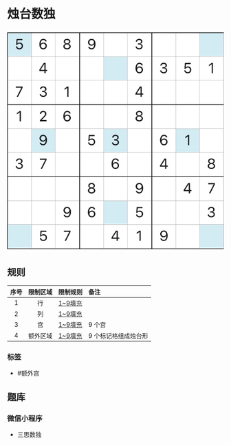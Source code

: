 # 烛台数独
<!-- START doctoc generated TOC please keep comment here to allow auto update -->
<!-- DON'T EDIT THIS SECTION, INSTEAD RE-RUN doctoc TO UPDATE -->

<!-- END doctoc generated TOC please keep comment here to allow auto update -->

![题](../../../../../images/sudoku/烛台数独.jpeg)

## 规则

| 序号  | 限制区域 | 限制规则    | 备注          |
|:---:|:----:|:--------|:------------|
|  1  |  行   | [1~9填充] |             |
|  2  |  列   | [1~9填充] |             |
|  3  |  宫   | [1~9填充] | 9 个宫        |
|  4  | 额外区域 | [1~9填充] | 9 个标记格组成烛台形 |

### 标签

- #额外宫

## 题库

### 微信小程序

- 三思数独

[1~9填充]: ../../../../../rules/rules.md#1to9填充
